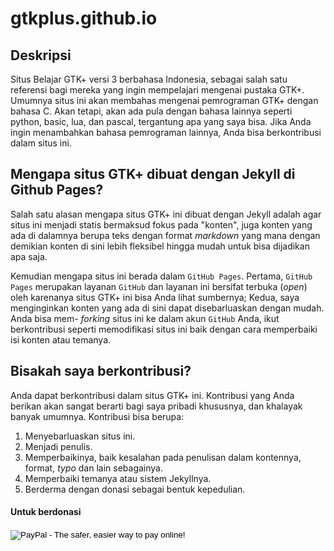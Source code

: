 # gtkplus.github.io

## Deskripsi

Situs Belajar GTK+ versi 3 berbahasa Indonesia, sebagai salah satu referensi bagi mereka yang ingin mempelajari mengenai pustaka GTK+. Umumnya situs ini akan membahas mengenai pemrograman GTK+ dengan bahasa C. Akan tetapi, akan ada pula dengan bahasa lainnya seperti python, basic, lua, dan pascal, tergantung apa yang saya bisa. Jika Anda ingin menambahkan bahasa pemrograman lainnya, Anda bisa berkontribusi dalam situs ini.

## Mengapa situs GTK+ dibuat dengan Jekyll di Github Pages?

Salah satu alasan mengapa situs GTK+ ini dibuat dengan Jekyll adalah agar situs ini menjadi statis bermaksud fokus pada "konten", juga konten yang ada di dalamnya berupa teks dengan format _markdown_ yang mana dengan demikian konten di sini lebih fleksibel hingga mudah untuk bisa dijadikan apa saja. 

Kemudian mengapa situs ini berada dalam `GitHub Pages`. Pertama, `GitHub Pages` merupakan layanan `GitHub` dan layanan ini bersifat terbuka (_open_) oleh karenanya situs GTK+ ini bisa Anda lihat sumbernya; Kedua, saya menginginkan konten yang ada di sini dapat disebarluaskan dengan mudah. Anda bisa mem- _forking_ situs ini ke dalam akun `GitHub` Anda, ikut berkontribusi seperti memodifikasi situs ini baik dengan cara memperbaiki isi konten atau temanya.

## Bisakah saya berkontribusi?

Anda dapat berkontribusi dalam situs GTK+ ini. Kontribusi yang Anda berikan akan sangat berarti bagi saya pribadi khususnya, dan khalayak banyak umumnya. Kontribusi bisa berupa:

1. Menyebarluaskan situs ini.
2. Menjadi penulis.
3. Memperbaikinya, baik kesalahan pada penulisan dalam kontennya, format, _typo_ dan lain sebagainya.
4. Memperbaiki temanya atau sistem Jekyllnya.
5. Berderma dengan donasi sebagai bentuk kepedulian.

#### Untuk berdonasi
<form action="https://www.paypal.com/cgi-bin/webscr" method="post" target="_top">
<input type="hidden" name="cmd" value="_s-xclick">
<input type="hidden" name="hosted_button_id" value="KP2CEV28Z2KXJ">
<input type="image" src="https://www.paypalobjects.com/en_US/i/btn/btn_donateCC_LG.gif" border="0" name="submit" alt="PayPal - The safer, easier way to pay online!">
<img alt="" border="0" src="https://www.paypalobjects.com/id_ID/i/scr/pixel.gif" width="1" height="1">
</form>